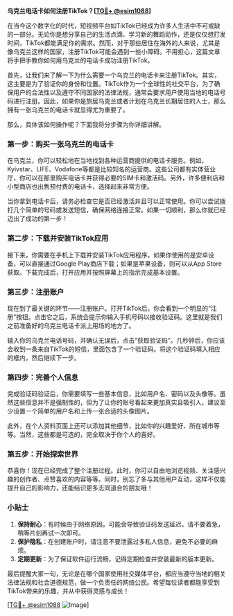 **乌克兰电话卡如何注册TikTok？[[TG💪+ @esim1088](https://t.me/s/esim1088)]**

在当今这个数字化的时代，短视频平台如TikTok已经成为许多人生活中不可或缺的一部分。无论你是想分享自己的生活点滴、学习新的舞蹈动作，还是仅仅想打发时间，TikTok都能满足你的需求。然而，对于那些居住在海外的人来说，尤其是像乌克兰这样的国家，注册TikTok可能会遇到一些小障碍。不用担心，这篇文章将手把手教你如何用乌克兰的电话卡成功注册TikTok。

首先，让我们来了解一下为什么需要一个乌克兰的电话卡来注册TikTok。其实，这主要是为了验证你的身份和位置。TikTok作为一个全球性的社交平台，为了确保用户的合法性以及遵守不同国家的法律法规，通常会要求用户使用当地的电话号码进行注册。因此，如果你是旅居乌克兰或者计划在乌克兰长期居住的人士，那么拥有一张乌克兰的电话卡就显得尤为重要了。

那么，具体该如何操作呢？下面我将分步骤为你详细讲解。

### 第一步：购买一张乌克兰的电话卡

在乌克兰，你可以轻松地在当地找到各种运营商提供的电话卡服务。例如，Kyivstar、LIFE、Vodafone等都是比较知名的运营商。这些公司都有实体营业厅，你可以在那里购买电话卡并获得必要的SIM卡和激活码。另外，许多便利店和小型商店也出售预付费的电话卡，选择起来非常方便。

当你拿到电话卡后，请务必检查它是否已经激活并且可以正常使用。你可以尝试拨打几个简单的号码或发送短信，确保网络连接正常。如果一切顺利，那么你就已经迈出了成功的第一步！

### 第二步：下载并安装TikTok应用

接下来，你需要在手机上下载并安装TikTok应用程序。如果你使用的是安卓设备，可以直接通过Google Play商店下载；如果是苹果设备，则可以从App Store获取。下载完成后，打开应用并按照屏幕上的指示完成基本设置。

### 第三步：注册账户

现在到了最关键的环节——注册账户。打开TikTok后，你会看到一个明显的“注册”按钮。点击它之后，系统会提示你输入手机号码以接收验证码。这里就是我们之前准备好的乌克兰电话卡派上用场的地方了。

输入你的乌克兰电话号码，并确认无误后，点击“获取验证码”。几秒钟后，你应该会收到一条来自TikTok的短信，里面包含了一个验证码。将这个验证码填入相应的框内，然后继续下一步。

### 第四步：完善个人信息

完成验证码验证后，你需要填写一些基本信息，比如用户名、密码以及头像等。虽然这些信息并不是强制性的，但为了让你的账号看起来更加真实且吸引人，建议至少设置一个简单的用户名和上传一张合适的头像图片。

此外，在个人资料页面上还可以添加其他细节，比如你的兴趣爱好、所在城市等等。当然，这些都是可选的，完全取决于你个人的喜好。

### 第五步：开始探索世界

恭喜你！现在已经完成了整个注册过程。此时，你可以自由地浏览视频、关注感兴趣的创作者、点赞喜欢的内容等等。同时，别忘了多与其他用户互动，这样不仅能提升自己的影响力，还能结识更多志同道合的朋友哦！

### 小贴士

1. **保持耐心**：有时候由于网络原因，可能会导致验证码发送延迟，请不要着急，稍等片刻再试一次即可。
2. **保护隐私**：在创建账户时，请注意不要泄露过多私人信息，避免不必要的麻烦。
3. **定期更新**：为了保证软件运行流畅，记得定期检查并安装最新的版本更新。

最后提醒大家一句，无论是在哪个国家使用社交媒体平台，都应当遵守当地的相关法律法规和社会道德规范，做一个负责任的网络公民。希望每位读者都能享受到TikTok带来的乐趣，并从中获得灵感与成长！

[[TG💪+ @esim1088](https://t.me/s/esim1088) ![Image](https://i.postimg.cc/4NQfJmqS/Snipaste-2025-05-13-00-14-12.png)]